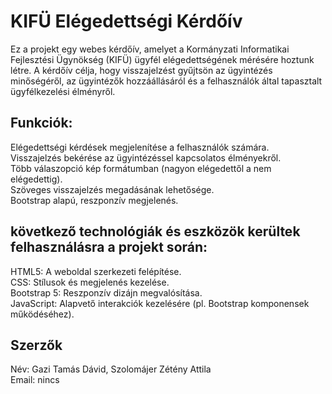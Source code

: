 # KIFÜ Elégedettségi Kérdőív
Ez a projekt egy webes kérdőív, amelyet a Kormányzati Informatikai Fejlesztési Ügynökség (KIFÜ) ügyfél elégedettségének mérésére hoztunk létre. A kérdőív célja, hogy visszajelzést gyűjtsön az ügyintézés minőségéről, az ügyintézők hozzáállásáról és a felhasználók által tapasztalt ügyfélkezelési élményről.

## Funkciók:
Elégedettségi kérdések megjelenítése a felhasználók számára.<br>
Visszajelzés bekérése az ügyintézéssel kapcsolatos élményekről.<br>
Több válaszopció kép formátumban (nagyon elégedettől a nem elégedettig).<br>
Szöveges visszajelzés megadásának lehetősége.<br>
Bootstrap alapú, reszponzív megjelenés.


## következő technológiák és eszközök kerültek felhasználásra a projekt során:

HTML5: A weboldal szerkezeti felépítése.<br>
CSS: Stílusok és megjelenés kezelése.<br>
Bootstrap 5: Reszponzív dizájn megvalósítása.<br>
JavaScript: Alapvető interakciók kezelésére (pl. Bootstrap komponensek működéséhez).

## Szerzők
Név: Gazi Tamás Dávid, Szolomájer Zétény Attila<br>
Email: nincs
